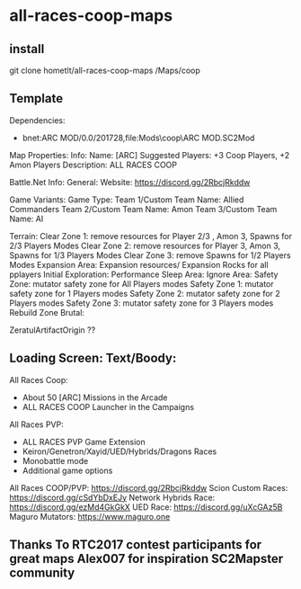 # all-races-coop-maps

## install

git clone hometlt/all-races-coop-maps <SC2Directory>/Maps/coop

## Template

Dependencies:
 - bnet:ARC MOD/0.0/201728,file:Mods\coop\ARC MOD.SC2Mod

Map Properties:
 Info:
  Name: [ARC] <Map Name>
  Suggested Players: +3 Coop Players, +2 Amon Players
  Description: <Map Description> ALL RACES COOP

Battle.Net Info:
 General:
  Website: https://discord.gg/2RbcjRkddw

Game Variants:
 Game Type:
   Team 1/Custom Team Name: Allied Commanders
   Team 2/Custom Team Name: Amon
   Team 3/Custom Team Name: AI

  
  
Terrain:
 Clear Zone 1: remove resources for Player 2/3 , Amon 3, Spawns for 2/3 Players Modes
 Clear Zone 2: remove resources for Player 3, Amon 3, Spawns for 1/3 Players Modes
 Clear Zone 3: remove Spawns for 1/2 Players Modes
 Expansion Area: Expansion resources/ Expansion Rocks for all pplayers
 Initial Exploration:
 Performance Sleep Area:
 Ignore Area:
 Safety Zone: mutator safety zone for All Players modes
 Safety Zone 1: mutator safety zone for 1 Players modes
 Safety Zone 2: mutator safety zone for 2 Players modes
 Safety Zone 3: mutator safety zone for 3 Players modes
 Rebuild Zone Brutal:
 
 
 ZeratulArtifactOrigin ??







 Loading Screen:
  Text/Boody:
-------------------------------------------------------
All Races Coop:
- About 50 [ARC] Missions in the Arcade
- ALL RACES COOP Launcher in the Campaigns

All Races PVP:
- ALL RACES PVP Game Extension
- Keiron/Genetron/Xayid/UED/Hybrids/Dragons Races
- Monobattle mode
- Additional game options 

All Races COOP/PVP: https://discord.gg/2RbcjRkddw
Scion Custom Races: https://discord.gg/cSdYbDxEJy
Network Hybrids Race: https://discord.gg/ezMd4GkGkX
UED Race: https://discord.gg/uXcGAz5B
Maguro Mutators: https://www.maguro.one

Thanks To 
RTC2017 contest participants for great maps
Alex007 for inspiration
SC2Mapster community 
-------------------------------------------------------

